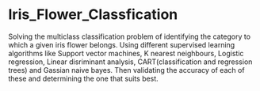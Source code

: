 # Iris_Flower_Classfication
Solving the multiclass classification problem of identifying the category to which a given iris flower belongs. Using different supervised learning algorithms like Support vector machines, K nearest neighbours, Logistic regression, Linear disriminant analysis, CART(classification and regression trees) and Gassian naive bayes. Then validating the accuracy of each of these and determining the one that suits best.
